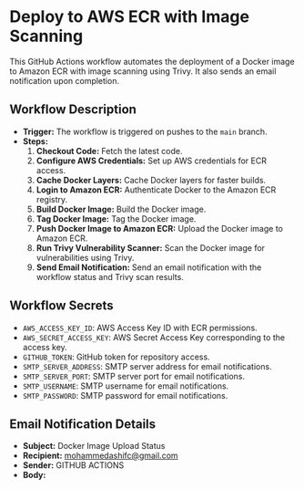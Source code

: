 # Deploy to AWS ECR with Image Scanning

This GitHub Actions workflow automates the deployment of a Docker image to Amazon ECR with image scanning using Trivy. It also sends an email notification upon completion.

## Workflow Description

- **Trigger:** The workflow is triggered on pushes to the `main` branch.
- **Steps:**
  1. **Checkout Code:** Fetch the latest code.
  2. **Configure AWS Credentials:** Set up AWS credentials for ECR access.
  3. **Cache Docker Layers:** Cache Docker layers for faster builds.
  4. **Login to Amazon ECR:** Authenticate Docker to the Amazon ECR registry.
  5. **Build Docker Image:** Build the Docker image.
  6. **Tag Docker Image:** Tag the Docker image.
  7. **Push Docker Image to Amazon ECR:** Upload the Docker image to Amazon ECR.
  8. **Run Trivy Vulnerability Scanner:** Scan the Docker image for vulnerabilities using Trivy.
  9. **Send Email Notification:** Send an email notification with the workflow status and Trivy scan results.

## Workflow Secrets

- `AWS_ACCESS_KEY_ID`: AWS Access Key ID with ECR permissions.
- `AWS_SECRET_ACCESS_KEY`: AWS Secret Access Key corresponding to the access key.
- `GITHUB_TOKEN`: GitHub token for repository access.
- `SMTP_SERVER_ADDRESS`: SMTP server address for email notifications.
- `SMTP_SERVER_PORT`: SMTP server port for email notifications.
- `SMTP_USERNAME`: SMTP username for email notifications.
- `SMTP_PASSWORD`: SMTP password for email notifications.

## Email Notification Details

- **Subject:** Docker Image Upload Status
- **Recipient:** mohammedashifc@gmail.com
- **Sender:** GITHUB ACTIONS
- **Body:**
